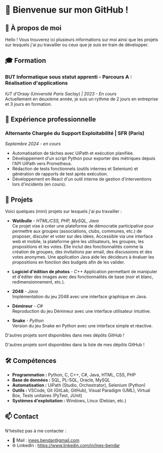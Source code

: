 # 👋 Bienvenue sur mon GitHub !

## 💬 À propos de moi 
Hello ! Vous trouverez ici plusieurs informations sur moi ainsi que les projets sur lesquels j'ai pu travailler ou ceux que je suis en train de développer.

## 🎓 Formation

### BUT Informatique sous statut apprenti - Parcours A : Réalisation d'applications
*IUT d'Orsay (Université Paris Saclay) | 2023 - En cours*   
Actuellement en deuxième année, je suis un rythme de 2 jours en entreprise et 3 jours en formation.


## 💼 Expérience professionnelle

### Alternante Chargée du Support Exploitabilité | SFR (Paris)
*Septembre 2024 - en cours*
- Automatisation de tâches avec UiPath et exécution planifiée.  
- Développement d'un script Python pour exporter des métriques depuis l'API UiPath vers Prometheus.  
- Rédaction de tests fonctionnels (outils internes et Selenium) et génération de rapports de test après exécution.  
- Développement en React d'un outil interne de gestion d'interventions lors d'incidents (en cours).  


## 🚀 Projets

Voici quelques (mini) projets sur lesquels j'ai pu travailler :  

- **Watibulle** - *HTML/CSS, PHP, MySQL, Java*   
Ce projet vise à créer une plateforme de démocratie participative pour permettre aux groupes (associations, clubs, communes, etc.) de proposer, discuter et voter sur des idées. Accessible via une interface web et mobile, la plateforme gère les utilisateurs, les groupes, les propositions et les votes. Elle inclut des fonctionnalités comme la création de groupes, des invitations par email, des discussions et des votes anonymes. Une application Java aide les décideurs à évaluer les propositions en fonction des budgets afin de les valider.

- **Logiciel d'édition de photos** - *C++*
Application permettant de manipuler et d'éditer des images avec des fonctionnalités de base (noir et blanc, redimensionnement, etc.).

- **2048** - *Java*  
  Implémentation du jeu 2048 avec une interface graphique en Java.

- **Démineur** - *C#*  
  Reproduction du jeu Démineur avec une interface utilisateur intuitive.

- **Snake** - *Python*  
  Version du jeu Snake en Python avec une interface simple et réactive.

D'autres projets sont disponibles dans mes dépôts GitHub !

D'autres projets sont disponibles dans la liste de mes dépôts GitHub !


## 🛠️ Compétences

- **Programmation :** Python, C, C++, C#, Java, HTML, CSS, PHP  
- **Base de données :** SQL, PL-SQL, Oracle, MySQL  
- **Automatisation :** UiPath (Studio, Orchestrator), Selenium (Python)  
- **Outils :** VSCode, Git (GitLab, GitHub), Visual Paradigm (UML), Virtual Box, Tests unitaires (PyTest, JUnit)  
- **Systèmes d'exploitation :** Windows, Linux (Debian, etc.)  


## 📫 Contact
N'hésitez pas à me contacter : 
- 📧 Mail : inees.bendar@gmail.com
- 🌐 LinkedIn : https://www.linkedin.com/in/ines-bendar


<!---
bndrbzznysf/bndrbzznysf is a ✨ special ✨ repository because its `README.md` (this file) appears on your GitHub profile.
You can click the Preview link to take a look at your changes.
--->
